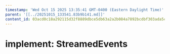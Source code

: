 ```yaml
---
timestamp: 'Wed Oct 15 2025 13:35:41 GMT-0400 (Eastern Daylight Time)'
parent: '[[../20251015_133541.83b9b141.md]]'
content_id: 03acd0c18a292115d32f8889dbce5db63a2a2b084a7892bcdbf303ada5c5c4aa
---
```


# implement: StreamedEvents
